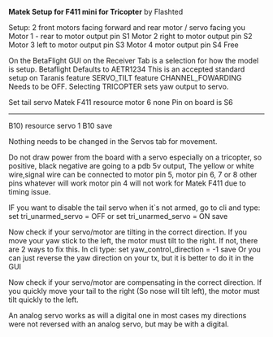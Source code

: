 **Matek Setup for F411 mini for Tricopter** by Flashted

Setup: 2 front motors facing forward and rear motor / servo facing you
Motor 1 - rear to motor output pin S1
Motor 2 right to motor output pin S2
Motor 3 left to motor output pin S3
Motor 4 motor output pin S4 Free


On the BetaFlight GUI on the Receiver Tab is a selection for how the model is setup.
Betaflight Defaults to AETR1234 This is an accepted standard setup on Taranis
feature SERVO_TILT
feature CHANNEL_FOWARDING
Needs to be OFF.
Selecting TRICOPTER sets yaw output to servo.

Set tail servo Matek F411
resource motor 6 none  Pin on board is S6
***
B10)
resource servo 1 B10
save

Nothing needs to be changed in the Servos tab for movement.

Do not draw power from the board with a servo especially on a tricopter, so positive, black negative are going to a pdb 5v output, The yellow or white wire,signal wire can be connected to motor pin 5, motor pin 6, 7 or 8 other pins whatever will work motor pin 4 will not work for Matek F411 due to timing issue.

IF you want to disable the tail servo when it`s not armed, go to cli and type:
set tri_unarmed_servo = OFF 
or
set tri_unarmed_servo = ON
save

Now check if your servo/motor are tilting in the correct direction. If you move your yaw stick to the left, the motor must tilt to the right. If not, there are 2 ways to fix this.
In cli type:
set yaw_control_direction = -1 
save
Or you can just reverse the yaw direction on your tx, but it is better to do it in the GUI

Now check if your servo/motor are compensating in the correct direction. If you quickly move your tail to the right (So nose will tilt left), the motor must tilt quickly to the left.

An analog servo works as will a digital one in most cases my directions were not reversed with an analog servo, but may be with a digital.


